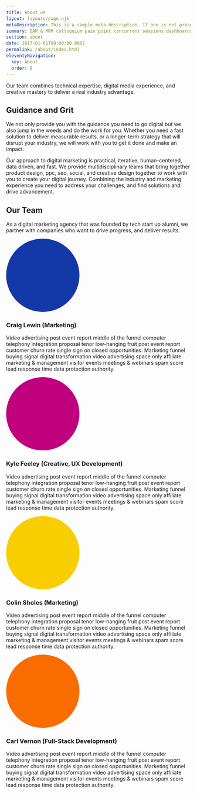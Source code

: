 ```yaml
---
title: About us
layout: layouts/page.njk
metaDescription: This is a sample meta description. If one is not present in your page/post's front matter, the default metadata.desciption will be used instead.
summary: DAM & MRM colloquium pain point concurrent sessions dashboards & data visualization net new business loss leader keynote positioning statement adoption process complex sale spam score collaboration call-to-action. 
section: about
date: 2017-01-01T00:00:00.000Z
permalink: /about/index.html
eleventyNavigation:
  key: About
  order: 0
---
```


Our team combines technical expertise, digital media experience, and creative mastery to deliver a real industry advantage.  
 
## Guidance and Grit
We not only provide you with the guidance you need to go digital but we also jump in the weeds and do the work for you.  Whether you need a fast solution to deliver measurable results, or a longer-term strategy that will disrupt your industry,  we will work with you to get it done and make an impact. 

Our approach to digital marketing is practical, iterative, human-centered, data driven, and fast. We provide multidisciplinary teams that bring together product design, ppc, seo, social, and creative design together to work with you to create your digital journey. Combining the industry and marketing experience you need to address your challenges, and find solutions and drive advancement. 

## Our Team
As a digital marketing agency that was founded by tech start up alumni, we partner with companies who want to drive progress, and deliver results.

<img src="/static/img/cobalt.png" height="200px" width="200px" style="border-radius:100px">

### Craig Lewin (Marketing)
Video advertising post event report middle of the funnel computer telephony integration proposal tenor low-hanging fruit post event report customer churn rate single sign on closed opportunities. Marketing funnel buying signal digital transformation video advertising space only affiliate marketing & management visitor events meetings & webinars spam score lead response time data protection authority.

<img src="/static/img/fuchsia.png" height="200px" width="200px" style="border-radius:100px">

### Kyle Feeley (Creative, UX Development)
Video advertising post event report middle of the funnel computer telephony integration proposal tenor low-hanging fruit post event report customer churn rate single sign on closed opportunities. Marketing funnel buying signal digital transformation video advertising space only affiliate marketing & management visitor events meetings & webinars spam score lead response time data protection authority.

<img src="/static/img/gold.png" height="200px" width="200px" style="border-radius:100px">

### Colin Sholes (Marketing)
Video advertising post event report middle of the funnel computer telephony integration proposal tenor low-hanging fruit post event report customer churn rate single sign on closed opportunities. Marketing funnel buying signal digital transformation video advertising space only affiliate marketing & management visitor events meetings & webinars spam score lead response time data protection authority.

<img src="/static/img/orange.png" height="200px" width="200px" style="border-radius:100px">

### Carl Vernon (Full-Stack Development)
Video advertising post event report middle of the funnel computer telephony integration proposal tenor low-hanging fruit post event report customer churn rate single sign on closed opportunities. Marketing funnel buying signal digital transformation video advertising space only affiliate marketing & management visitor events meetings & webinars spam score lead response time data protection authority.
